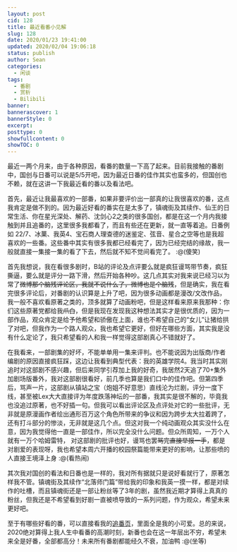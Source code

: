```yaml
---
layout: post
cid: 128
title: 最近看番小见解
slug: 128
date: 2020/01/23 19:41:00
updated: 2020/02/04 19:06:18
status: publish
author: Sean
categories: 
  - 闲谈
tags: 
  - 番剧
  - 赏析
  - Bilibili
banner: 
bannerascover: 1
bannerStyle: 0
excerpt: 
posttype: 0
showfullcontent: 0
showTOC: 0
---
```



最近一两个月来，由于各种原因，看番的数量一下高了起来。目前我接触的番剧中，国创与日番可以说是5/5开吧，因为最近日番的佳作其实也蛮多的，但国创也不赖，就在这讲一下我最近看的番以及看法吧。

首先，最近让我最喜欢的一部番，如果非要评价出一部真的让我很喜欢的番，这点我肯定是做不到的。因为最近好看的番实在是太多了，镇魂街及其续作、仙王的日常生活、你在星光深处、解药、沈剑心2之类的很多国创，都是在这一个月内我接触到并且追番的，这里很多我都看了，而且有些还在更新，就一直等着追。日番例如 22/7、冰菓、我英4、宝石商人理查德的迷鉴定、弦音、星合之空等也是我超喜欢的一些番。这些番中其实有很多我都已经看完了，因为已经完结的缘故，我一般就直接一集接一集的看了下去，然后就不知不觉间看完了。 :@(傻笑) 

首先我想说，我在看很多剧时，B站的评论及点评要么就是疯狂谩骂带节奏，疯狂撕逼，要么就是评分一路下滑，然后开始各种吵。这几点其实对我来说已经习以为常了<del>微博那个脑残评论区，我就不说什么了，微博也是个脑残</del>，但是确实，我在看完很多评论后，对番剧的认识算是上升了吧，因为很多动画都是漫改/文改作品，我一般不喜欢看原著之类的，顶多就算了动画粉吧，但是这样看来原来我那种：你们这些原著党都给我<del>爪白</del>，但是我现在发现我这种想法其实才是很优质的，因为一部作品，观众肯定是给予他希望和骄傲在上面，谁也不希望自己的“女儿”让猪给拱了对吧，但我作为一个路人观众，我也希望它更好，但好在哪些方面，其实我是没有什么定论了，我只希望看的人和我一样觉得这部剧真心不错就好了。

在我看来，一部剧集的好坏，不能单单用一集来评判。也不能说因为出版商/作者编剧的原因直接疯狂踩，这边让我看到典型代表：我的英雄学院4。我当时其实刚追时对这部剧不感兴趣，但后来同学引荐加上我的好奇，我居然2天追了70+集外加剧场版番外，我对这部剧很看好，前几季也算是我们口中的佳作吧。但第四季后，骂声一片，这部剧从镇站之宝（炮姐不好意思）直线沦为烂剧，评分一度下线，甚至被Lex大大直接评为年度跌落神坛的一部番，我其实是很不解的，毕竟我也没追过原著，也不好插一句。但我可以看出评论区及点评处对它的一些批评，无非就是原漫画作者绘出通形百万这个角色所带来的争议和因为跨步太大拉着跨了，还有打斗部分的惨淡，无非就是这几个点。但这对我一个纯动画观众其实没什么在意，因为我觉得他一直是一部佳作，所以完全没什么问题。但众所周知，一万个人就有一万个哈姆雷特， 对这部剧的批评也好，谩骂也罢<del>骂完直接举报一手</del>，都是对剧爱的表现呀，我也希望本周六开播的校园祭篇能带来更好的影响，让那些喷的人直接王境泽上身 :@(看热闹) 

其次我对国创的看法和日番也是一样的，我对所有据就只是说好看就行了，原著怎样我不管。镇魂街及其续作“北落师门篇”带给我的印象和我英一摸一样，都是对续作的吐槽，而且镇魂街还是一部让粉丝等了3年的剧，虽然我近期才算得上真真的粉丝，但我还是不希望看到好剧一直被喷导致的一系列问题，作为观众，希望未来更好吧。

至于有哪些好看的番，可以直接看我的[追番页][1]，里面全是我的小可爱。总的来说，2020绝对算得上我人生中看番的高潮时刻，新番也会在这一年层出不穷，希望未来全是好番，全部都高分！未来所有番剧都能经久不衰，加油鸭 :@(坐等) 

  [1]: https://space.bilibili.com/58409816/bangumi